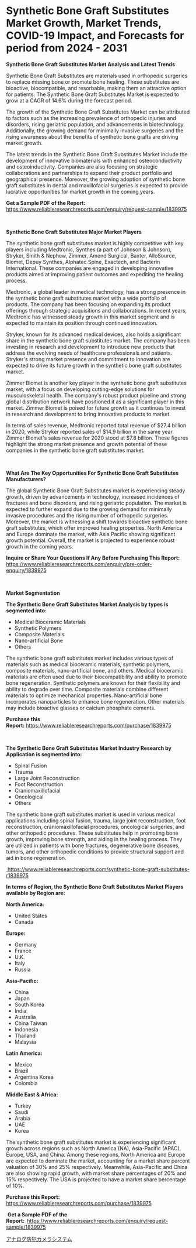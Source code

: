 <p><h1>Synthetic Bone Graft Substitutes Market Growth, Market Trends, COVID-19 Impact, and Forecasts for period from 2024 - 2031</h1></p><p><strong>Synthetic Bone Graft Substitutes Market Analysis and Latest Trends</strong></p>
<p><p>Synthetic Bone Graft Substitutes are materials used in orthopedic surgeries to replace missing bone or promote bone healing. These substitutes are bioactive, biocompatible, and resorbable, making them an attractive option for patients. The Synthetic Bone Graft Substitutes Market is expected to grow at a CAGR of 14.6% during the forecast period.</p><p>The growth of the Synthetic Bone Graft Substitutes Market can be attributed to factors such as the increasing prevalence of orthopedic injuries and disorders, rising geriatric population, and advancements in biotechnology. Additionally, the growing demand for minimally invasive surgeries and the rising awareness about the benefits of synthetic bone grafts are driving market growth.</p><p>The latest trends in the Synthetic Bone Graft Substitutes Market include the development of innovative biomaterials with enhanced osteoconductivity and osteoinductivity. Companies are also focusing on strategic collaborations and partnerships to expand their product portfolio and geographical presence. Moreover, the growing adoption of synthetic bone graft substitutes in dental and maxillofacial surgeries is expected to provide lucrative opportunities for market growth in the coming years.</p></p>
<p><strong>Get a Sample PDF of the Report:&nbsp;</strong> <a href="https://www.reliableresearchreports.com/enquiry/request-sample/1839975">https://www.reliableresearchreports.com/enquiry/request-sample/1839975</a></p>
<p>&nbsp;</p>
<p><strong>Synthetic Bone Graft Substitutes Major Market Players</strong></p>
<p><p>The synthetic bone graft substitutes market is highly competitive with key players including Medtronic, Synthes (a part of Johnson & Johnson), Stryker, Smith & Nephew, Zimmer, Amend Surgical, Baxter, AlloSource, Biomet, Depuy Synthes, Alphatec Spine, Exactech, and Bacterin International. These companies are engaged in developing innovative products aimed at improving patient outcomes and expediting the healing process.</p><p>Medtronic, a global leader in medical technology, has a strong presence in the synthetic bone graft substitutes market with a wide portfolio of products. The company has been focusing on expanding its product offerings through strategic acquisitions and collaborations. In recent years, Medtronic has witnessed steady growth in this market segment and is expected to maintain its position through continued innovation.</p><p>Stryker, known for its advanced medical devices, also holds a significant share in the synthetic bone graft substitutes market. The company has been investing in research and development to introduce new products that address the evolving needs of healthcare professionals and patients. Stryker's strong market presence and commitment to innovation are expected to drive its future growth in the synthetic bone graft substitutes market.</p><p>Zimmer Biomet is another key player in the synthetic bone graft substitutes market, with a focus on developing cutting-edge solutions for musculoskeletal health. The company's robust product pipeline and strong global distribution network have positioned it as a significant player in this market. Zimmer Biomet is poised for future growth as it continues to invest in research and development to bring innovative products to market.</p><p>In terms of sales revenue, Medtronic reported total revenue of $27.4 billion in 2020, while Stryker reported sales of $14.9 billion in the same year. Zimmer Biomet's sales revenue for 2020 stood at $7.8 billion. These figures highlight the strong market presence and growth potential of these companies in the synthetic bone graft substitutes market.</p></p>
<p>&nbsp;</p>
<p><strong>What Are The Key Opportunities For Synthetic Bone Graft Substitutes Manufacturers?</strong></p>
<p><p>The global Synthetic Bone Graft Substitutes market is experiencing steady growth, driven by advancements in technology, increased incidences of fractures and bone disorders, and rising geriatric population. The market is expected to further expand due to the growing demand for minimally invasive procedures and the rising number of orthopedic surgeries. Moreover, the market is witnessing a shift towards bioactive synthetic bone graft substitutes, which offer improved healing properties. North America and Europe dominate the market, with Asia Pacific showing significant growth potential. Overall, the market is projected to experience robust growth in the coming years.</p></p>
<p><strong>Inquire or Share Your Questions If Any Before Purchasing This Report:</strong> <a href="https://www.reliableresearchreports.com/enquiry/pre-order-enquiry/1839975">https://www.reliableresearchreports.com/enquiry/pre-order-enquiry/1839975</a></p>
<p>&nbsp;</p>
<p><strong>Market Segmentation</strong></p>
<p><strong>The Synthetic Bone Graft Substitutes Market Analysis by types is segmented into:</strong></p>
<p><ul><li>Medical Bioceramic Materials</li><li>Synthetic Polymers</li><li>Composite Materials</li><li>Nano-artificial Bone</li><li>Others</li></ul></p>
<p><p>The synthetic bone graft substitutes market includes various types of materials such as medical bioceramic materials, synthetic polymers, composite materials, nano-artificial bone, and others. Medical bioceramic materials are often used due to their biocompatibility and ability to promote bone regeneration. Synthetic polymers are known for their flexibility and ability to degrade over time. Composite materials combine different materials to optimize mechanical properties. Nano-artificial bone incorporates nanoparticles to enhance bone regeneration. Other materials may include bioactive glasses or calcium phosphate cements.</p></p>
<p><strong>Purchase this Report:&nbsp;</strong><a href="https://www.reliableresearchreports.com/purchase/1839975">https://www.reliableresearchreports.com/purchase/1839975</a></p>
<p>&nbsp;</p>
<p><strong>The Synthetic Bone Graft Substitutes Market Industry Research by Application is segmented into:</strong></p>
<p><ul><li>Spinal Fusion</li><li>Trauma</li><li>Large Joint Reconstruction</li><li>Foot Reconstruction</li><li>Craniomaxillofacial</li><li>Oncological</li><li>Others</li></ul></p>
<p><p>The synthetic bone graft substitutes market is used in various medical applications including spinal fusion, trauma, large joint reconstruction, foot reconstruction, craniomaxillofacial procedures, oncological surgeries, and other orthopedic procedures. These substitutes help in promoting bone growth, improving bone strength, and aiding in the healing process. They are utilized in patients with bone fractures, degenerative bone diseases, tumors, and other orthopedic conditions to provide structural support and aid in bone regeneration.</p></p>
<p><a href="https://www.reliableresearchreports.com/synthetic-bone-graft-substitutes-r1839975">&nbsp;https://www.reliableresearchreports.com/synthetic-bone-graft-substitutes-r1839975</a></p>
<p><strong>In terms of Region, the Synthetic Bone Graft Substitutes Market Players available by Region are:</strong></p>
<p>
    <p> <strong> North America: </strong>
        <ul>
            <li>United States</li>
            <li>Canada</li>
        </ul>
        </p> 
    <p> <strong> Europe: </strong>
        <ul>
            <li>Germany</li>
            <li>France</li>
            <li>U.K.</li>
            <li>Italy</li>
            <li>Russia</li>
        </ul>
        </p> 
    <p> <strong> Asia-Pacific: </strong>
        <ul>
            <li>China</li>
            <li>Japan</li>
            <li>South Korea</li>
            <li>India</li>
            <li>Australia</li>
            <li>China Taiwan</li>
            <li>Indonesia</li>
            <li>Thailand</li>
            <li>Malaysia</li>
        </ul>
        </p> 
    <p> <strong> Latin America: </strong>
        <ul>
            <li>Mexico</li>
            <li>Brazil</li>
            <li>Argentina Korea</li>
            <li>Colombia</li>
        </ul>
        </p> 
    <p> <strong> Middle East & Africa: </strong>
        <ul>
            <li>Turkey</li>
            <li>Saudi</li>
            <li>Arabia</li>
            <li>UAE</li>
            <li>Korea</li>
        </ul>
    </p>
    </p>
<p><p>The synthetic bone graft substitutes market is experiencing significant growth across regions such as North America (NA), Asia-Pacific (APAC), Europe, USA, and China. Among these regions, North America and Europe are expected to dominate the market, accounting for a market share percent valuation of 30% and 25% respectively. Meanwhile, Asia-Pacific and China are also showing rapid growth, with market share percentages of 20% and 15% respectively. The USA is projected to have a market share percentage of 10%.</p></p>
<p><strong>Purchase this Report: </strong><a href="https://www.reliableresearchreports.com/purchase/1839975">https://www.reliableresearchreports.com/purchase/1839975</a></p>
<p>&nbsp;<strong>Get a Sample PDF of the Report:&nbsp;&nbsp;</strong><a href="https://www.reliableresearchreports.com/enquiry/request-sample/1839975">https://www.reliableresearchreports.com/enquiry/request-sample/1839975</a></p>
<p><strong></strong></p>
<p><p><a href="https://github.com/oqoeusbvpadwjs08/Market-Research-Report-List-2/blob/main/374431858785.md">アナログ防犯カメラシステム</a></p></p>